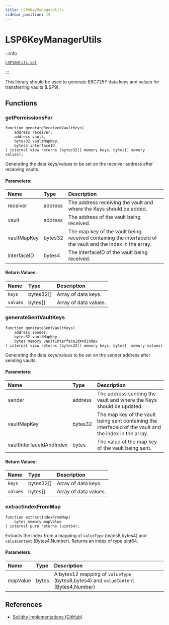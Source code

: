 ```yaml
---
title: LSP6KeyManagerUtils
sidebar_position: 15
---
```


# LSP6KeyManagerUtils

:::info

[`LSP10Utils.sol`](https://github.com/lukso-network/lsp-smart-contracts/blob/develop/contracts/LSP10ReceivedVaults/LSP10Utils.sol)

:::

This library should be used to generate ERC725Y data keys and values for transferring vaults (LSP9).

## Functions

### getPermissionsFor

```solidity
function generateReceivedVaultKeys(
    address receiver,
    address vault,
    bytes32 vaultMapKey,
    bytes4 interfaceID
) internal view returns (bytes32[] memory keys, bytes[] memory values);
```

Generating the data keys/values to be set on the receiver address after receiving vaults.

#### Parameters:

| Name        | Type    | Description                                                                                                 |
| :---------- | :------ | :---------------------------------------------------------------------------------------------------------- |
| receiver    | address | The address receiving the vault and where the Keys should be added.                                         |
| vault       | address | The address of the vault being received.                                                                    |
| vaultMapKey | bytes32 | The map key of the vault being received containing the interfaceId of the vault and the index in the array. |
| interfaceID | bytes4  | The interfaceID of the vault being received.                                                                |

#### Return Values:

| Name     | Type      | Description           |
| :------- | :-------- | :-------------------- |
| `keys`   | bytes32[] | Array of data keys.   |
| `values` | bytes[]   | Array of data values. |

### generateSentVaultKeys

```solidity
function generateSentVaultKeys(
    address sender,
    bytes32 vaultMapKey,
    bytes memory vaultInterfaceIdAndIndex
) internal view returns (bytes32[] memory keys, bytes[] memory values)
```

Generating the data keys/values to be set on the sender address after sending vaults.

#### Parameters:

| Name                     | Type    | Description                                                                                             |
| :----------------------- | :------ | :------------------------------------------------------------------------------------------------------ |
| sender                   | address | The address sending the vault and where the Keys should be updated.                                     |
| vaultMapKey              | bytes32 | The map key of the vault being sent containing the interfaceId of the vault and the index in the array. |
| vaultInterfaceIdAndIndex | bytes   | The value of the map key of the vault being sent.                                                       |

#### Return Values:

| Name     | Type      | Description           |
| :------- | :-------- | :-------------------- |
| `keys`   | bytes32[] | Array of data keys.   |
| `values` | bytes[]   | Array of data values. |

### extractIndexFromMap

```solidity
function extractIndexFromMap(
    bytes memory mapValue
) internal pure returns (uint64);
```

Extracts the index from a mapping of `valueType` (bytes8,bytes4) and `valueContent` (Bytes4,Number).
Returns an index of type uint64.

#### Parameters:

| Name     | Type  | Description                                                                         |
| :------- | :---- | :---------------------------------------------------------------------------------- |
| mapValue | bytes | A bytes12 mapping of `valueType` (bytes8,bytes4) and `valueContent` (Bytes4,Number) |

## References

- [Solidity implementations (GitHub)](https://github.com/lukso-network/lsp-universalprofile-smart-contracts/tree/develop/contracts)
